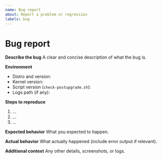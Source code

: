 ```yaml
---
name: Bug report
about: Report a problem or regression
labels: bug
---
```


# Bug report

**Describe the bug**
A clear and concise description of what the bug is.

**Environment**
- Distro and version:
- Kernel version:
- Script version (`check-postupgrade.sh`):
- Logs path (if any):

**Steps to reproduce**
1. ...
2. ...
3. ...

**Expected behavior**
What you expected to happen.

**Actual behavior**
What actually happened (include error output if relevant).

**Additional context**
Any other details, screenshots, or logs.
